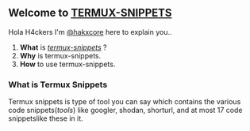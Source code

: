 ## Welcome to [TERMUX-SNIPPETS](https://github.com/hakxcore)

Hola H4ckers I'm [@hakxcore](https://github.com/hakxcore) here to explain you..

1. **What** is [_termux-snippets_](https://github.com/hakxcore/termmux-snippets) ?
2. **Why** is termux-snippets.
3. **How** to use termux-snippets.



### What is Termux Snippets

Termux snippets is type of tool you can say which contains the various code snippets(_tools_) like googler, shodan, shorturl, and at most 17 code snippetslike these in it.   
